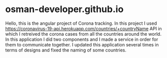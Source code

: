 # osman-developer.github.io
Hello, this is the angular project of Corona tracking. In this project I used https://coronavirus-19-api.herokuapp.com/countries/+countryName API in which I retreived the corona cases from all the countries around the world. 
In this application I did two components and I made a service in order for them to communicate together. I updated this application several times in terms of designs and fixed the naming of some countries.
